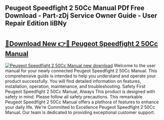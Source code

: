## Peugeot Speedfight 2 50Cc Manual PDf Free Download - Part-zDj Service Owner Guide - User Repair Edition liBNy

# <h2><a href="http://cf13790.oget.top/?id=Peugeot+Speedfight+2+50Cc+Manual">🔗Download New 👉🔴 Peugeot Speedfight 2 50Cc Manual</a></h2>

[![Peugeot Speedfight 2 50Cc Manual new download](https://i.imgur.com/5g1atiW.png)](http://cf13790.oget.top/?id=Peugeot+Speedfight+2+50Cc+Manual)
Welcome to the user manual for your newly connected Peugeot Speedfight 2 50Cc Manual. This comprehensive guide is intended to help you understand and operate your product successfully. You will find detailed information on features, installation, operation, maintenance, and troubleshooting. Safety First Peugeot Speedfight 2 50Cc Manual, Always This product is designed with safety in mind. Please follow all safety precautions. This remarkable Peugeot Speedfight 2 50Cc Manual offers a plethora of features to enhance your daily life. We're Committed to Excellence Peugeot Speedfight 2 50Cc Manual. Our team is dedicated to providing exceptional customer support.
